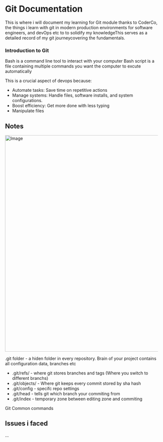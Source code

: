 # Git Documentation

This is where i will document my learning for Git module thanks to CoderCo, the things i learn with git in modern production environments for software engineers, and devOps etc to to solidify my knowledgeThis serves as a detailed record of my git journeycovering the fundamentals.


### Introduction to Git
Bash is a command line tool to interact with your computer
Bash script is a file containing multiple commands you want the computer to excute automatically

This is a crucial aspect of devops because:
* Automate tasks: Save time on repetitive actions
* Manage systems: Handle files, software installs, and system configurations.
* Boost efficiency: Get more done with less typing
* Manipulate files
  

## Notes
<img width="1166" height="713" alt="Image" src="https://github.com/user-attachments/assets/8e6e0bfd-e00b-475c-b0c9-7710df16152f" /> 



.git folder - a hiden folder in every repository. Brain of your project contains all configuration data, branches etc

- .git/refs/ - where git stores branches and tags (Where you switch to different branchs)
- .git/objects/ - Where git keeps every commit stored by sha hash
- .git/config - specifc repo settings
- .git/head - tells git which branch your commiting from
- .git/index - temporary zone between editing zone and commiting


Git Common commands 





## Issues i faced

...


